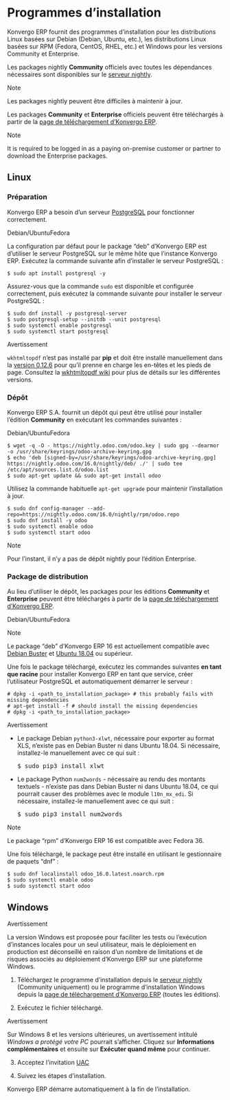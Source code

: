 # Programmes d’installation

Konvergo ERP fournit des programmes d’installation pour les distributions Linux basées
sur Debian (Debian, Ubuntu, etc.), les distributions Linux basées sur RPM
(Fedora, CentOS, RHEL, etc.) et Windows pour les versions Community et
Enterprise.

Les packages nightly **Community** officiels avec toutes les dépendances
nécessaires sont disponibles sur le [serveur
nightly](https://nightly.odoo.com).

<div class="alert alert-primary">
<p class="alert-title">
Note</p><p>Les packages nightly peuvent être difficiles à maintenir à jour.</p>
</div>

Les packages **Community** et **Enterprise** officiels peuvent être
téléchargés à partir de la [page de téléchargement
d’Konvergo ERP](https://www.odoo.com/page/download).

<div class="alert alert-primary">
<p class="alert-title">
Note</p><p>It is required to be logged in as a paying on-premise customer or partner to download the
Enterprise packages.</p>
</div>

## Linux

### Préparation

Konvergo ERP a besoin d’un serveur [PostgreSQL](https://www.postgresql.org/) pour
fonctionner correctement.

Debian/UbuntuFedora

La configuration par défaut pour le package “deb” d’Konvergo ERP est d’utiliser le
serveur PostgreSQL sur le même hôte que l’instance Konvergo ERP. Exécutez la commande
suivante afin d’installer le serveur PostgreSQL :

    
    
    $ sudo apt install postgresql -y
    

Assurez-vous que la commande `sudo` est disponible et configurée correctement,
puis exécutez la commande suivante pour installer le serveur PostgreSQL :

    
    
    $ sudo dnf install -y postgresql-server
    $ sudo postgresql-setup --initdb --unit postgresql
    $ sudo systemctl enable postgresql
    $ sudo systemctl start postgresql
    

<div class="alert alert-warning">
<p class="alert-title">
Avertissement</p><p><code>wkhtmltopdf</code> n’est pas installé par <b>pip</b> et doit être installé manuellement dans la <a href="https://github.com/wkhtmltopdf/packaging/releases/tag/0.12.6.1-3">version 0.12.6</a> pour qu’il prenne en charge les en-têtes et les pieds de page. Consultez la <a href="https://github.com/odoo/odoo/wiki/Wkhtmltopdf">wkhtmltopdf wiki</a> pour plus de détails sur les différentes versions.</p>
</div>

### Dépôt

Konvergo ERP S.A. fournit un dépôt qui peut être utilisé pour installer l’édition
**Community** en exécutant les commandes suivantes :

Debian/UbuntuFedora

    
    
    $ wget -q -O - https://nightly.odoo.com/odoo.key | sudo gpg --dearmor -o /usr/share/keyrings/odoo-archive-keyring.gpg
    $ echo 'deb [signed-by=/usr/share/keyrings/odoo-archive-keyring.gpg] https://nightly.odoo.com/16.0/nightly/deb/ ./' | sudo tee /etc/apt/sources.list.d/odoo.list
    $ sudo apt-get update && sudo apt-get install odoo
    

Utilisez la commande habituelle `apt-get upgrade` pour maintenir
l’installation à jour.

    
    
    $ sudo dnf config-manager --add-repo=https://nightly.odoo.com/16.0/nightly/rpm/odoo.repo
    $ sudo dnf install -y odoo
    $ sudo systemctl enable odoo
    $ sudo systemctl start odoo
    

<div class="alert alert-primary">
<p class="alert-title">
Note</p><p>Pour l’instant, il n’y a pas de dépôt nightly pour l’édition Enterprise.</p>
</div>

### Package de distribution

Au lieu d’utiliser le dépôt, les packages pour les éditions **Community** et
**Enterprise** peuvent être téléchargés à partir de la [page de téléchargement
d’Konvergo ERP](https://www.odoo.com/page/download).

Debian/UbuntuFedora

<div class="alert alert-primary">
<p class="alert-title">
Note</p><p>Le package “deb” d’Konvergo ERP 16 est actuellement compatible avec <a href="https://www.debian.org/releases/buster/">Debian Buster</a> et <a href="https://releases.ubuntu.com/18.04">Ubuntu 18.04</a> ou supérieur.</p>
</div>

Une fois le package téléchargé, exécutez les commandes suivantes **en tant que
racine** pour installer Konvergo ERP en tant que service, créer l’utilisateur
PostgreSQL et automatiquement démarrer le serveur :

    
    
    # dpkg -i <path_to_installation_package> # this probably fails with missing dependencies
    # apt-get install -f # should install the missing dependencies
    # dpkg -i <path_to_installation_package>
    

<div class="alert alert-warning">
<p class="alert-title">
Avertissement</p><ul>
<li><p>Le package Debian <code>python3-xlwt</code>, nécessaire pour exporter au format XLS, n’existe pas en Debian Buster ni dans Ubuntu 18.04. Si nécessaire, installez-le manuellement avec ce qui suit :</p>
<div class="highlight-console notranslate"><div class="highlight"><pre><span></span><span class="gp">$</span> sudo pip3 install xlwt
</pre></div>
</div>
</li>
<li><p>Le package Python <code>num2words</code> - nécessaire au rendu des montants textuels - n’existe pas dans Debian Buster ni dans Ubuntu 18.04, ce qui pourrait causer des problèmes avec le module <code>l10n_mx_edi</code>. Si nécessaire, installez-le manuellement avec ce qui suit :</p>
<div class="highlight-console notranslate"><div class="highlight"><pre><span></span><span class="gp">$</span> sudo pip3 install num2words
</pre></div>
</div>
</li>
</ul>
</div>

<div class="alert alert-primary">
<p class="alert-title">
Note</p><p>Le package “rpm” d’Konvergo ERP 16 est compatible avec Fedora 36.</p>
</div>

Une fois téléchargé, le package peut être installé en utilisant le
gestionnaire de paquets “dnf” :

    
    
    $ sudo dnf localinstall odoo_16.0.latest.noarch.rpm
    $ sudo systemctl enable odoo
    $ sudo systemctl start odoo
    

## Windows

> <div class="alert alert-warning">
<p class="alert-title">
Avertissement</p><p>La version Windows est proposée pour faciliter les tests ou l’exécution d’instances locales pour un seul utilisateur, mais le déploiement en production est déconseillé en raison d’un nombre de limitations et de risques associés au déploiement d’Konvergo ERP sur une plateforme Windows.</p>
</div>

  1. Téléchargez le programme d’installation depuis le [serveur nightly](https://nightly.odoo.com) (Community uniquement) ou le programme d’installation Windows depuis la [page de téléchargement d’Konvergo ERP](https://www.odoo.com/page/download) (toutes les éditions).

  2. Exécutez le fichier téléchargé.

<div class="alert alert-warning">
<p class="alert-title">
Avertissement</p><p>Sur Windows 8 et les versions ultérieures, un avertissement intitulé <em>Windows a protégé votre PC</em> pourrait s’afficher. Cliquez sur <b>Informations complémentaires</b> et ensuite sur <b>Exécuter quand même</b> pour continuer.</p>
</div>

  3. Acceptez l’invitation [UAC](https://fr.wikipedia.org/wiki/User_Account_Control)

  4. Suivez les étapes d’installation.

Konvergo ERP démarre automatiquement à la fin de l’installation.

